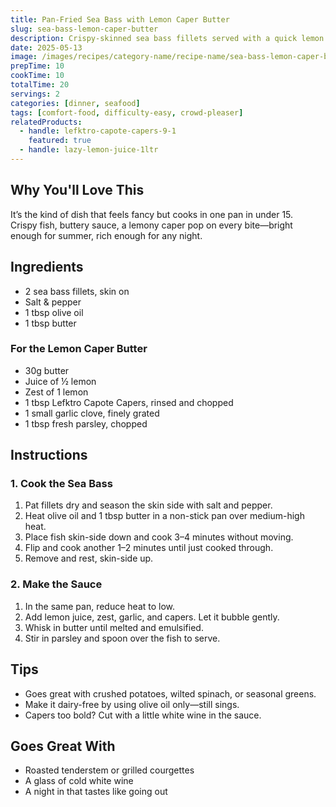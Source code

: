 ```yaml
---
title: Pan-Fried Sea Bass with Lemon Caper Butter
slug: sea-bass-lemon-caper-butter
description: Crispy-skinned sea bass fillets served with a quick lemon caper butter sauce—bright, buttery, and full of bold flavour.
date: 2025-05-13
image: /images/recipes/category-name/recipe-name/sea-bass-lemon-caper-butter.webp
prepTime: 10
cookTime: 10
totalTime: 20
servings: 2
categories: [dinner, seafood]
tags: [comfort-food, difficulty-easy, crowd-pleaser]
relatedProducts:
  - handle: lefktro-capote-capers-9-1
    featured: true
  - handle: lazy-lemon-juice-1ltr
---
```


## Why You'll Love This

It’s the kind of dish that feels fancy but cooks in one pan in under 15.  
Crispy fish, buttery sauce, a lemony caper pop on every bite—bright enough for summer, rich enough for any night.

## Ingredients

- 2 sea bass fillets, skin on  
- Salt & pepper  
- 1 tbsp olive oil  
- 1 tbsp butter  

### For the Lemon Caper Butter

- 30g butter  
- Juice of ½ lemon  
- Zest of 1 lemon  
- 1 tbsp Lefktro Capote Capers, rinsed and chopped  
- 1 small garlic clove, finely grated  
- 1 tbsp fresh parsley, chopped  

## Instructions

### 1. Cook the Sea Bass

1. Pat fillets dry and season the skin side with salt and pepper.
2. Heat olive oil and 1 tbsp butter in a non-stick pan over medium-high heat.
3. Place fish skin-side down and cook 3–4 minutes without moving.
4. Flip and cook another 1–2 minutes until just cooked through.
5. Remove and rest, skin-side up.

### 2. Make the Sauce

1. In the same pan, reduce heat to low.
2. Add lemon juice, zest, garlic, and capers. Let it bubble gently.
3. Whisk in butter until melted and emulsified.
4. Stir in parsley and spoon over the fish to serve.

## Tips

- Goes great with crushed potatoes, wilted spinach, or seasonal greens.  
- Make it dairy-free by using olive oil only—still sings.  
- Capers too bold? Cut with a little white wine in the sauce.

## Goes Great With

- Roasted tenderstem or grilled courgettes  
- A glass of cold white wine  
- A night in that tastes like going out